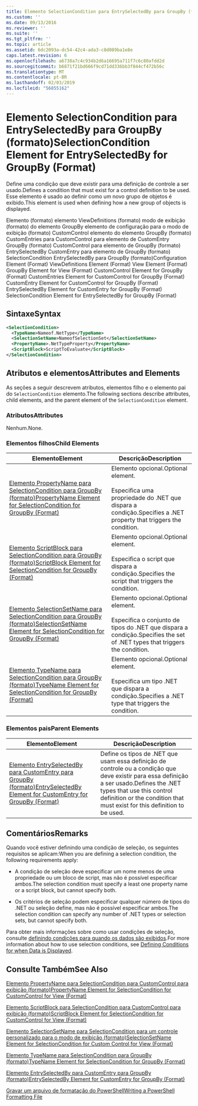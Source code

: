 ```yaml
---
title: Elemento SelectionCondition para EntrySelectedBy para GroupBy (formato) | Microsoft Docs
ms.custom: ''
ms.date: 09/13/2016
ms.reviewer: ''
ms.suite: ''
ms.tgt_pltfrm: ''
ms.topic: article
ms.assetid: 6dc2093a-dc54-42c4-ada3-c8d089ba1e8e
caps.latest.revision: 6
ms.openlocfilehash: a6738a7c4c934b2d6a16695a711f7c6c80afdd2d
ms.sourcegitcommit: b6871f21bd666f9cd71dd336bb3f844cf472b56c
ms.translationtype: MT
ms.contentlocale: pt-BR
ms.lasthandoff: 02/03/2019
ms.locfileid: "56855162"
---
```

# <a name="selectioncondition-element-for-entryselectedby-for-groupby-format"></a><span data-ttu-id="f7cad-102">Elemento SelectionCondition para EntrySelectedBy para GroupBy (formato)</span><span class="sxs-lookup"><span data-stu-id="f7cad-102">SelectionCondition Element for EntrySelectedBy for GroupBy (Format)</span></span>

<span data-ttu-id="f7cad-103">Define uma condição que deve existir para uma definição de controle a ser usado.</span><span class="sxs-lookup"><span data-stu-id="f7cad-103">Defines a condition that must exist for a control definition to be used.</span></span> <span data-ttu-id="f7cad-104">Esse elemento é usado ao definir como um novo grupo de objetos é exibido.</span><span class="sxs-lookup"><span data-stu-id="f7cad-104">This element is used when defining how a new group of objects is displayed.</span></span>

<span data-ttu-id="f7cad-105">Elemento (formato) elemento ViewDefinitions (formato) modo de exibição (formato) do elemento GroupBy elemento de configuração para o modo de exibição (formato) CustomControl elemento do elemento GroupBy (formato) CustomEntries para CustomControl para elemento de CustomEntry GroupBy (formato) CustomControl para elemento de GroupBy (formato) EntrySelectedBy CustomEntry para elemento de GroupBy (formato) SelectionCondition EntrySelectedBy para GroupBy (formato)</span><span class="sxs-lookup"><span data-stu-id="f7cad-105">Configuration Element (Format) ViewDefinitions Element (Format) View Element (Format) GroupBy Element for View (Format) CustomControl Element for GroupBy (Format) CustomEntries Element for CustomControl for GroupBy (Format) CustomEntry Element for CustomControl for GroupBy (Format) EntrySelectedBy Element for CustomEntry for GroupBy (Format) SelectionCondition Element for EntrySelectedBy for GroupBy (Format)</span></span>

## <a name="syntax"></a><span data-ttu-id="f7cad-106">Sintaxe</span><span class="sxs-lookup"><span data-stu-id="f7cad-106">Syntax</span></span>

```xml
<SelectionCondition>
  <TypeName>Nameof.NetType</TypeName>
  <SelectionSetName>NameofSelectionSet</SelectionSetName>
  <PropertyName>.NetTypeProperty</PropertyName>
  <ScriptBlock>ScriptToEvaluate</ScriptBlock>
</SelectionCondition>
```

## <a name="attributes-and-elements"></a><span data-ttu-id="f7cad-107">Atributos e elementos</span><span class="sxs-lookup"><span data-stu-id="f7cad-107">Attributes and Elements</span></span>

<span data-ttu-id="f7cad-108">As seções a seguir descrevem atributos, elementos filho e o elemento pai do `SelectionCondition` elemento.</span><span class="sxs-lookup"><span data-stu-id="f7cad-108">The following sections describe attributes, child elements, and the parent element of the `SelectionCondition` element.</span></span>

### <a name="attributes"></a><span data-ttu-id="f7cad-109">Atributos</span><span class="sxs-lookup"><span data-stu-id="f7cad-109">Attributes</span></span>

<span data-ttu-id="f7cad-110">Nenhum.</span><span class="sxs-lookup"><span data-stu-id="f7cad-110">None.</span></span>

### <a name="child-elements"></a><span data-ttu-id="f7cad-111">Elementos filhos</span><span class="sxs-lookup"><span data-stu-id="f7cad-111">Child Elements</span></span>

|<span data-ttu-id="f7cad-112">Elemento</span><span class="sxs-lookup"><span data-stu-id="f7cad-112">Element</span></span>|<span data-ttu-id="f7cad-113">Descrição</span><span class="sxs-lookup"><span data-stu-id="f7cad-113">Description</span></span>|
|-------------|-----------------|
|[<span data-ttu-id="f7cad-114">Elemento PropertyName para SelectionCondition para GroupBy (formato)</span><span class="sxs-lookup"><span data-stu-id="f7cad-114">PropertyName Element for SelectionCondition for GroupBy (Format)</span></span>](./propertyname-element-for-selectioncondition-for-groupby-format.md)|<span data-ttu-id="f7cad-115">Elemento opcional.</span><span class="sxs-lookup"><span data-stu-id="f7cad-115">Optional element.</span></span><br /><br /> <span data-ttu-id="f7cad-116">Especifica uma propriedade do .NET que dispara a condição.</span><span class="sxs-lookup"><span data-stu-id="f7cad-116">Specifies a .NET property that triggers the condition.</span></span>|
|[<span data-ttu-id="f7cad-117">Elemento ScriptBlock para SelectionCondition para GroupBy (formato)</span><span class="sxs-lookup"><span data-stu-id="f7cad-117">ScriptBlock Element for SelectionCondition for GroupBy (Format)</span></span>](./scriptblock-element-for-selectioncondition-for-entryselectedby-for-groupby-format.md)|<span data-ttu-id="f7cad-118">Elemento opcional.</span><span class="sxs-lookup"><span data-stu-id="f7cad-118">Optional element.</span></span><br /><br /> <span data-ttu-id="f7cad-119">Especifica o script que dispara a condição.</span><span class="sxs-lookup"><span data-stu-id="f7cad-119">Specifies the script that triggers the condition.</span></span>|
|[<span data-ttu-id="f7cad-120">Elemento SelectionSetName para SelectionCondition para GroupBy (formato)</span><span class="sxs-lookup"><span data-stu-id="f7cad-120">SelectionSetName Element for SelectionCondition for GroupBy (Format)</span></span>](./selectionsetname-element-for-selectioncondition-for-groupby-format.md)|<span data-ttu-id="f7cad-121">Elemento opcional.</span><span class="sxs-lookup"><span data-stu-id="f7cad-121">Optional element.</span></span><br /><br /> <span data-ttu-id="f7cad-122">Especifica o conjunto de tipos do .NET que dispara a condição.</span><span class="sxs-lookup"><span data-stu-id="f7cad-122">Specifies the set of .NET types that triggers the condition.</span></span>|
|[<span data-ttu-id="f7cad-123">Elemento TypeName para SelectionCondition para GroupBy (formato)</span><span class="sxs-lookup"><span data-stu-id="f7cad-123">TypeName Element for SelectionCondition for GroupBy  (Format)</span></span>](./typename-element-for-selectioncondition-for-groupby-format.md)|<span data-ttu-id="f7cad-124">Elemento opcional.</span><span class="sxs-lookup"><span data-stu-id="f7cad-124">Optional element.</span></span><br /><br /> <span data-ttu-id="f7cad-125">Especifica um tipo .NET que dispara a condição.</span><span class="sxs-lookup"><span data-stu-id="f7cad-125">Specifies a .NET type that triggers the condition.</span></span>|

### <a name="parent-elements"></a><span data-ttu-id="f7cad-126">Elementos pais</span><span class="sxs-lookup"><span data-stu-id="f7cad-126">Parent Elements</span></span>

|<span data-ttu-id="f7cad-127">Elemento</span><span class="sxs-lookup"><span data-stu-id="f7cad-127">Element</span></span>|<span data-ttu-id="f7cad-128">Descrição</span><span class="sxs-lookup"><span data-stu-id="f7cad-128">Description</span></span>|
|-------------|-----------------|
|[<span data-ttu-id="f7cad-129">Elemento EntrySelectedBy para CustomEntry para GroupBy (formato)</span><span class="sxs-lookup"><span data-stu-id="f7cad-129">EntrySelectedBy Element for CustomEntry for GroupBy (Format)</span></span>](./entryselectedby-element-for-customentry-for-groupby-format.md)|<span data-ttu-id="f7cad-130">Define os tipos de .NET que usam essa definição de controle ou a condição que deve existir para essa definição a ser usado.</span><span class="sxs-lookup"><span data-stu-id="f7cad-130">Defines the .NET types that use this control definition or the condition that must exist for this definition to be used.</span></span>|

## <a name="remarks"></a><span data-ttu-id="f7cad-131">Comentários</span><span class="sxs-lookup"><span data-stu-id="f7cad-131">Remarks</span></span>

<span data-ttu-id="f7cad-132">Quando você estiver definindo uma condição de seleção, os seguintes requisitos se aplicam:</span><span class="sxs-lookup"><span data-stu-id="f7cad-132">When you are defining a selection condition, the following requirements apply:</span></span>

- <span data-ttu-id="f7cad-133">A condição de seleção deve especificar um nome menos de uma propriedade ou um bloco de script, mas não é possível especificar ambos.</span><span class="sxs-lookup"><span data-stu-id="f7cad-133">The selection condition must specify a least one property name or a script block, but cannot specify both.</span></span>

- <span data-ttu-id="f7cad-134">Os critérios de seleção podem especificar qualquer número de tipos do .NET ou seleção define, mas não é possível especificar ambos.</span><span class="sxs-lookup"><span data-stu-id="f7cad-134">The selection condition can specify any number of .NET types or selection sets, but cannot specify both.</span></span>

<span data-ttu-id="f7cad-135">Para obter mais informações sobre como usar condições de seleção, consulte [definindo condições para quando os dados são exibidos](./defining-conditions-for-displaying-data.md).</span><span class="sxs-lookup"><span data-stu-id="f7cad-135">For more information about how to use selection conditions, see [Defining Conditions for when Data is Displayed](./defining-conditions-for-displaying-data.md).</span></span>

## <a name="see-also"></a><span data-ttu-id="f7cad-136">Consulte Também</span><span class="sxs-lookup"><span data-stu-id="f7cad-136">See Also</span></span>

[<span data-ttu-id="f7cad-137">Elemento PropertyName para SelectionCondition para CustomControl para exibição (formato)</span><span class="sxs-lookup"><span data-stu-id="f7cad-137">PropertyName Element for SelectionCondition for CustomControl for View (Format)</span></span>](./propertyname-element-for-selectioncondition-for-customcontrol-for-view-format.md)

[<span data-ttu-id="f7cad-138">Elemento ScriptBlock para SelectionCondition para CustomControl para exibição (formato)</span><span class="sxs-lookup"><span data-stu-id="f7cad-138">ScriptBlock Element for SelectionCondition for CustomControl for View (Format)</span></span>](./scriptblock-element-for-selectioncondition-for-customcontrol-for-view-format.md)

[<span data-ttu-id="f7cad-139">Elemento SelectionSetName para SelectionCondition para um controle personalizado para o modo de exibição (formato)</span><span class="sxs-lookup"><span data-stu-id="f7cad-139">SelectionSetName Element for SelectionCondition for Custom Control for View (Format)</span></span>](./selectionsetname-element-for-selectioncondition-for-customcontrol-for-view-format.md)

[<span data-ttu-id="f7cad-140">Elemento TypeName para SelectionCondition para GroupBy (formato)</span><span class="sxs-lookup"><span data-stu-id="f7cad-140">TypeName Element for SelectionCondition for GroupBy  (Format)</span></span>](./typename-element-for-selectioncondition-for-groupby-format.md)

[<span data-ttu-id="f7cad-141">Elemento EntrySelectedBy para CustomEntry para GroupBy (formato)</span><span class="sxs-lookup"><span data-stu-id="f7cad-141">EntrySelectedBy Element for CustomEntry for GroupBy (Format)</span></span>](./entryselectedby-element-for-customentry-for-groupby-format.md)

[<span data-ttu-id="f7cad-142">Gravar um arquivo de formatação do PowerShell</span><span class="sxs-lookup"><span data-stu-id="f7cad-142">Writing a PowerShell Formatting File</span></span>](./writing-a-powershell-formatting-file.md)
